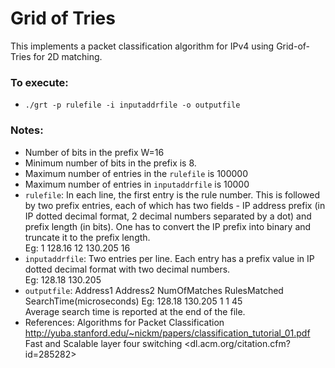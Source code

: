 # Grid of Tries  
This implements a packet classification algorithm for IPv4 using Grid-of-Tries for 2D matching.  
### To execute:
- `./grt -p rulefile -i inputaddrfile -o outputfile`  
### Notes:
- Number of bits in the prefix W=16
- Minimum number of bits in the prefix is 8.
- Maximum number of entries in the `rulefile` is 100000
- Maximum number of entries in `inputaddrfile` is 10000
- `rulefile`: In each line, the first entry is the rule number. This is followed by two prefix entries, each of which has two fields - IP address prefix (in IP dotted decimal format, 2 decimal numbers separated by a dot) and prefix length (in bits). One has to convert the IP prefix into binary and truncate it to the prefix length.  
Eg: 1 128.16 12 130.205 16  
- `inputaddrfile`: Two entries per line. Each entry has a prefix value in IP dotted decimal format with two decimal numbers.  
Eg: 128.18 130.205  
- `outputfile`: Address1 Address2 NumOfMatches RulesMatched SearchTime(microseconds)
Eg: 128.18 130.205 1 1 45  
Average search time is reported at the end of the file.  
- References: Algorithms for Packet Classification <http://yuba.stanford.edu/~nickm/papers/classification_tutorial_01.pdf> Fast and Scalable layer four switching <dl.acm.org/citation.cfm?id=285282>
